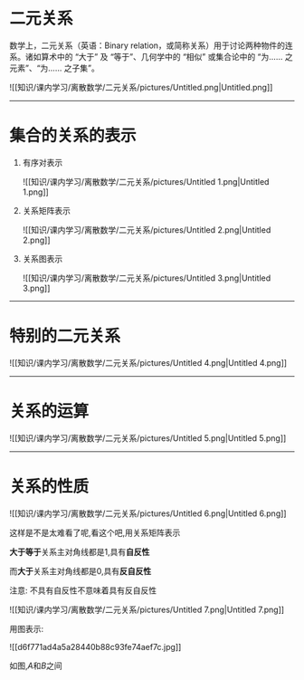 # 二元关系

数学上，二元关系（英语：Binary relation，或简称关系）用于讨论两种物件的连系。诸如算术中的 “大于” 及 “等于”、几何学中的 “相似” 或集合论中的 “为…… 之元素”、“为…… 之子集”。

![[知识/课内学习/离散数学/二元关系/pictures/Untitled.png|Untitled.png]]

---

# 集合的关系的表示

1. 有序对表示
    
    ![[知识/课内学习/离散数学/二元关系/pictures/Untitled 1.png|Untitled 1.png]]
    
2. 关系矩阵表示
    
    ![[知识/课内学习/离散数学/二元关系/pictures/Untitled 2.png|Untitled 2.png]]
    
3. 关系图表示
    
    ![[知识/课内学习/离散数学/二元关系/pictures/Untitled 3.png|Untitled 3.png]]
    

---

# 特别的二元关系

![[知识/课内学习/离散数学/二元关系/pictures/Untitled 4.png|Untitled 4.png]]

---

# 关系的运算

![[知识/课内学习/离散数学/二元关系/pictures/Untitled 5.png|Untitled 5.png]]

---

# 关系的性质

![[知识/课内学习/离散数学/二元关系/pictures/Untitled 6.png|Untitled 6.png]]

这样是不是太难看了呢,看这个吧,用关系矩阵表示

**大于等于**关系主对角线都是1,具有**自反性**

而**大于**关系主对角线都是0,具有**反自反性**

注意: 不具有自反性不意味着具有反自反性

![[知识/课内学习/离散数学/二元关系/pictures/Untitled 7.png|Untitled 7.png]]

用图表示:

![[d6f771ad4a5a28440b88c93fe74aef7c.jpg]]

如图,$A$﻿和$B$﻿之间